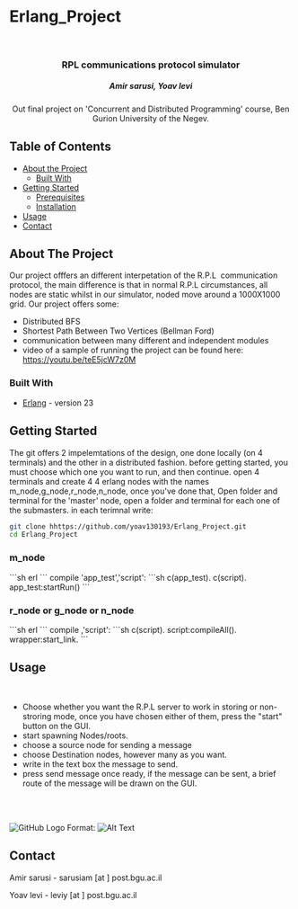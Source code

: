 # Erlang_Project
<br />
<p align="center">

  <h3 align="center">RPL communications protocol simulator</h3>
  <h5 align="center">Amir sarusi, Yoav levi</h5>

  <p align="center">
    Out final project on 'Concurrent and Distributed Programming' course, Ben Gurion University of the Negev.
    <br />
  </p>
</p>



<!-- TABLE OF CONTENTS -->
## Table of Contents

* [About the Project](#about-the-project)
  * [Built With](#built-with)
* [Getting Started](#getting-started)
  * [Prerequisites](#prerequisites)
  * [Installation](#installation)
* [Usage](#usage)
* [Contact](#contact)



<!-- ABOUT THE PROJECT -->
## About The Project
Our project offfers an different interpetation of the R.P.L  communication protocol, the main difference is that in normal R.P.L circumstances, all nodes are static whilst in our simulator, noded move around a 1000X1000 grid. Our project offers some:
* Distributed BFS
* Shortest Path Between Two Vertices (Bellman Ford)
* communication between many different and independent modules
* video of a sample of running the project can be found here: https://youtu.be/teE5jcW7z0M


### Built With
* [Erlang](https://www.erlang.org/) - version 23


<!-- GETTING STARTED -->
## Getting Started
The git offers 2 impelemtations of the design, one done locally (on 4 terminals) and the other in a distributed fashion. 
before getting started, you must choose which one you want to run, and then continue.
open 4 terminals and create 4 4 erlang nodes with the names m_node,g_node,r_node,n_node, once you've done that,
Open folder and terminal for the 'master' node, open a folder and terminal for each one of the submasters.
in each terimnal write:
```sh
git clone hhttps://github.com/yoav130193/Erlang_Project.git
cd Erlang_Project
```

<h3>m_node</h3>
```sh
erl
```
compile 'app_test','script':
```sh
c(app_test).
c(script).
app_test:startRun()
```

<h3>r_node or g_node or n_node</h3>
```sh
erl
```
compile ,'script':
```sh
c(script).
script:compileAll().
wrapper:start_link.
```

<!-- USAGE EXAMPLES -->
## Usage
<br />

* Choose whether you want the R.P.L server to work in storing or non-stroring mode, once you have chosen either of them, press the "start" button on the GUI.
* start spawning Nodes/roots.
* choose a source node for sending a message
* choose Destination nodes, however many as you want.
* write in the text box the message to send.
* press send message once ready, if the message can be sent, a brief route of the message will be drawn on the GUI.
<br />
<br />

![GitHub Logo](/1.jpg)
Format: ![Alt Text](url)


<!-- CONTACT -->
## Contact

Amir sarusi - sarusiam [at ] post.bgu.ac.il

Yoav levi - leviy [at ] post.bgu.ac.il


